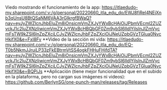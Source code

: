 Viedo mostrando el funcionamiento de la app:
https://itlaedudo-my.sharepoint.com/:v:/g/personal/20220660_itla_edu_do/EWJ8fiRel4NEjXnb3qUnsU8BtQSaNM6VAA3rGIkrgfBWaQ?nav=eyJyZWZlcnJhbEluZm8iOnsicmVmZXJyYWxBcHAiOiJPbmVEcml2ZUZvckJ1c2luZXNzIiwicmVmZXJyYWxBcHBQbGF0Zm9ybSI6IldlYiIsInJlZmVycmFsTW9kZSI6InZpZXciLCJyZWZlcnJhbFZpZXciOiJNeUZpbGVzTGlua0NvcHkifX0&e=FxI8Fv
**Video de la sección mi vida:
https://itlaedudo-my.sharepoint.com/:v:/g/personal/20220660_itla_edu_do/EQ-T0b5NkmJJruiLP33zFkEBtrmVtSS4ogkFHHuFHjfdTA?nav=eyJyZWZlcnJhbEluZm8iOnsicmVmZXJyYWxBcHAiOiJPbmVEcml2ZUZvckJ1c2luZXNzIiwicmVmZXJyYWxBcHBQbGF0Zm9ybSI6IldlYiIsInJlZmVycmFsTW9kZSI6InZpZXciLCJyZWZlcnJhbFZpZXciOiJNeUZpbGVzTGlua0NvcHkifX0&e=BQPiJs
**Aplicación (tiene mejor funcionalidad que en el subido en la plataforma, pero no cargan sus imágenes ni videos):
https://github.com/BerlynSG/one-punch-man/releases/tag/Releases
